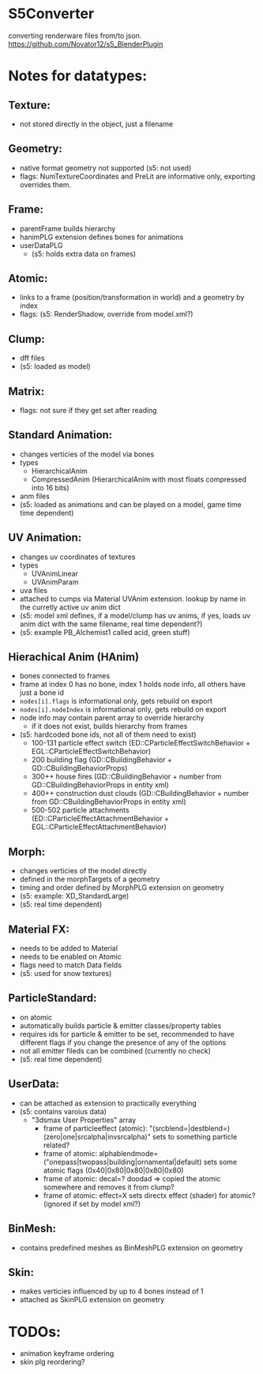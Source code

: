 # S5Converter

converting renderware files from/to json.
https://github.com/Novator12/s5_BlenderPlugin


# Notes for datatypes:

## Texture:
- not stored directly in the object, just a filename

## Geometry:
- native format geometry not supported (s5: not used)
- flags: NumTextureCoordinates and PreLit are informative only, exporting overrides them.

## Frame:
- parentFrame builds hierarchy
- hanimPLG extension defines bones for animations
- userDataPLG
	- (s5: holds extra data on frames)

## Atomic:
- links to a frame (position/transformation in world) and a geometry by index
- flags: (s5: RenderShadow, override from model.xml?)

## Clump:
- dff files
- (s5: loaded as model)

## Matrix:
- flags: not sure if they get set after reading

## Standard Animation:
- changes verticies of the model via bones
- types
	- HierarchicalAnim
	- CompressedAnim (HierarchicalAnim with most floats compressed into 16 bits)
- anm files
- (s5: loaded as animations and can be played on a model, game time time dependent)

## UV Animation:
- changes uv coordinates of textures
- types
	- UVAnimLinear
	- UVAnimParam
- uva files
- attached to cumps via Material UVAnim extension. lookup by name in the curretly active uv anim dict
- (s5: model xml defines, if a model/clump has uv anims, if yes, loads uv anim dict with the same filename, real time dependent?)
- (s5: example PB_Alchemist1 called acid, green stuff)

## Hierachical Anim (HAnim)
- bones connected to frames
-  frame at index 0 has no bone, index 1 holds node info, all others have just a bone id
- `nodes[i].flags` is informational only, gets rebuild on export
- `nodes[i].nodeIndex` is informational only, gets rebuild on export
- node info may contain parent array to override hierarchy
	- if it does not exist, builds hierarchy from frames
- (s5: hardcoded bone ids, not all of them need to exist)
	- 100-131 particle effect switch (ED::CParticleEffectSwitchBehavior + EGL::CParticleEffectSwitchBehavior)
	- 200 building flag (GD::CBuildingBehavior + GD::CBuildingBehaviorProps)
	- 300++ house fires (GD::CBuildingBehavior + number from GD::CBuildingBehaviorProps in entity xml)
	- 400++ construction dust clouds (GD::CBuildingBehavior + number from GD::CBuildingBehaviorProps in entity xml)
	- 500-502 particle attachments (ED::CParticleEffectAttachmentBehavior + EGL::CParticleEffectAttachmentBehavior)

## Morph:
- changes verticies of the model directly
- defined in the morphTargets of a geometry
- timing and order defined by MorphPLG extension on geometry
- (s5: example: XD_StandardLarge)
- (s5: real time dependent)

## Material FX:
- needs to be added to Material
- needs to be enabled on Atomic
- flags need to match Data fields
- (s5: used for snow textures)

## ParticleStandard:
- on atomic
- automatically builds particle & emitter classes/property tables
- requires ids for particle & emitter to be set, recommended to have different flags if you change the presence of any of the options
- not all emitter fileds can be combined (currently no check)
- (s5: real time dependent)

## UserData:
- can be attached as extension to practically everything
- (s5: contains varoius data)
	- "3dsmax User Properties" array
		- frame of particleeffect (atomic): "(srcblend=|destblend=)(zero|one|srcalpha|invsrcalpha)" sets to something particle related?
		- frame of atomic: alphablendmode=("onepass|twopass|building|ornamental|default) sets some atomic flags (0x40|0x80|0x80|0x80|0x80)
		- frame of atomic: decal=? doodad => copied the atomic somewhere and removes it from clump?
		- frame of atomic: effect=X sets directx effect (shader) for atomic? (ignored if set by model xml?)

## BinMesh:
- contains predefined meshes as BinMeshPLG extension on geometry

## Skin:
- makes verticies influenced by up to 4 bones instead of 1
- attached as SkinPLG extension on geometry

# TODOs:
- animation keyframe ordering
- skin plg reordering?
